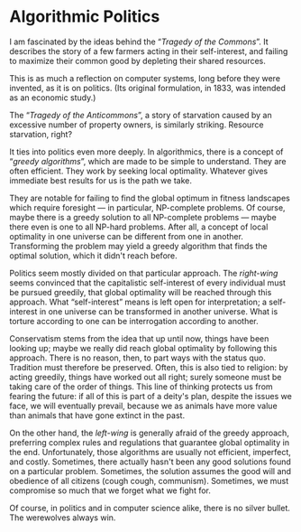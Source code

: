 # Algorithmic Politics

I am fascinated by the ideas behind the “*Tragedy of the Commons*”. It describes the story of a few farmers acting in their self-interest, and failing to maximize their common good by depleting their shared resources.

This is as much a reflection on computer systems, long before they were invented, as it is on politics. (Its original formulation, in 1833, was intended as an economic study.)

The “*Tragedy of the Anticommons*”, a story of starvation caused by an excessive number of property owners, is similarly striking. Resource starvation, right?

It ties into politics even more deeply. In algorithmics, there is a concept of “*greedy algorithms*”, which are made to be simple to understand. They are often efficient. They work by seeking local optimality. Whatever gives immediate best results for us is the path we take.

They are notable for failing to find the global optimum in fitness landscapes which require foresight — in particular, NP-complete problems. Of course, maybe there is a greedy solution to all NP-complete problems — maybe there even is one to all NP-hard problems. After all, a concept of local optimality in one universe can be different from one in another. Transforming the problem may yield a greedy algorithm that finds the optimal solution, which it didn't reach before.

Politics seem mostly divided on that particular approach. The *right-wing* seems convinced that the capitalistic self-interest of every individual must be pursued greedily, that global optimality will be reached through this approach. What “self-interest” means is left open for interpretation; a self-interest in one universe can be transformed in another universe. What is torture according to one can be interrogation according to another.

Conservatism stems from the idea that up until now, things have been looking up; maybe we really did reach global optimality by following this approach. There is no reason, then, to part ways with the status quo. Tradition must therefore be preserved. Often, this is also tied to religion: by acting greedily, things have worked out all right; surely someone must be taking care of the order of things. This line of thinking protects us from fearing the future: if all of this is part of a deity's plan, despite the issues we face, we will eventually prevail, because we as animals have more value than animals that have gone extinct in the past.

On the other hand, the *left-wing* is generally afraid of the greedy approach, preferring complex rules and regulations that guarantee global optimality in the end. Unfortunately, those algorithms are usually not efficient, imperfect, and costly. Sometimes, there actually hasn't been any good solutions found on a particular problem. Sometimes, the solution assumes the good will and obedience of all citizens (cough cough, communism). Sometimes, we must compromise so much that we forget what we fight for.

Of course, in politics and in computer science alike, there is no silver bullet. The werewolves always win.
